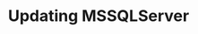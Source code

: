 ---
title: Updating MSSQLServer
menu:
  docs_{{ .version }}:
    identifier: mssql-updating
    name: UpdateVersion
    parent: guides-mssqlserver
    weight: 50
menu_name: docs_{{ .version }}
---